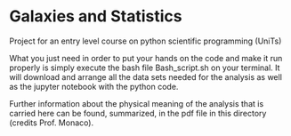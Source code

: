 # Galaxies and Statistics
Project for an entry level course on python scientific programming (UniTs)

What you just need in order to put your hands on the code and make it run properly is simply execute the bash file Bash_script.sh on your terminal. It will download and arrange all the data sets needed for the analysis as well as the jupyter notebook with the python code. 

Further information about the physical meaning of the analysis that is carried here can be found, summarized, in the pdf file in this directory (credits Prof. Monaco).
